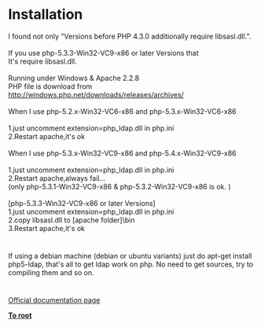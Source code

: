 # Installation



I found not only "Versions before PHP 4.3.0 additionally require libsasl.dll.".<br><br>If you use php-5.3.3-Win32-VC9-x86 or later Versions that<br>It&apos;s require libsasl.dll.<br><br>Running under Windows &amp; Apache 2.2.8<br>PHP file is download from http://windows.php.net/downloads/releases/archives/<br><br>When I use php-5.2.x-Win32-VC6-x86 and php-5.3.x-Win32-VC6-x86<br><br>1.just uncomment extension=php_ldap.dll  in php.ini<br>2.Restart apache,it&apos;s ok<br><br>When I use php-5.3.x-Win32-VC9-x86 and php-5.4.x-Win32-VC9-x86<br><br>1.just uncomment extension=php_ldap.dll  in php.ini<br>2.Restart apache,always fail...<br>(only php-5.3.1-Win32-VC9-x86 &amp; php-5.3.2-Win32-VC9-x86 is ok. )<br><br>[php-5.3.3-Win32-VC9-x86 or later Versions]<br>1.just uncomment extension=php_ldap.dll  in php.ini<br>2.copy  libsasl.dll to [apache folder]\bin<br>3.Restart apache,it&apos;s ok  

#

If using a debian machine (debian or ubuntu variants) just do apt-get install php5-ldap, that&apos;s all to get ldap work on php. No need to get sources, try to compiling them and  so on.  

#

[Official documentation page](https://www.php.net/manual/en/ldap.installation.php)

**[To root](/README.md)**